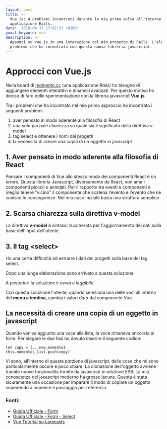 ```yaml
---
layout: post
title: >-
  Vue.js: 4 problemi incontrati durante la mia prima volta all'interno di una
  applicazione Rails.
date: '2018-04-17 17:02:22 +0200'
yoast_keyword: vue
description: >-
  Appunti su vue.js in una interazione col mio progetto di Rails. L'elenco dei
  problemi che ho incontrato con questa nuova libreria javascript.
---
```

# Approcci con Vue.js

Nella board di [momento.cc](momento.cc) (una applicazione *Rails*) ho bisogno di aggiungere elementi interattivi e dinamici avanzati. Per questo motivo ho deciso di fare delle sperimentazione con la libreria javascript **Vue.js**.

Tra i problemi che ho incontrato nel mio primo approccio ho incontrato i seguenti problemi:

1. aver pensato in modo aderente alla filosofia di React
2. una solo parziale chiarezza su quale sia il significato della direttiva v-model
3. tag select e ottenere i nomi dai progetti
4. la necessità di creare una copia di un oggetto in javascript

## 1. Aver pensato in modo aderente alla filosofia di React

Pensare i componenti di Vue allo stesso modo dei componenti React è un errore.
Questa libreria Javascript, diversamente da React, non ama i componenti piccoli o annidati.
Per il rapporto tra eventi e componenti è meglio tenere "vicino" il componente che scatena l'evento e l'evento che ne subisce le conseguenze.
Nel mio caso iniziale basta una struttura semplice.

## 2. Scarsa chiarezza sulla direttiva v-model

La direttiva **v-model** è sintassi zuccherata per l'aggiornamento dei dati sulla base dell'input dell'utente.

## 3. Il tag \<select\>

Ho una certa difficoltà ad estrarre i dati dei progetti sulla base del tag select.

Dopo una lunga elaborazione sono arrivato a questa soluzione:

<script src="https://gist.github.com/simonini/956552ed9b5f3a75daf6f31472e88a9f.js"></script>

A posteriori la soluzione è _ovvia_ e _leggibile_.

Con questa soluzione l'utente, quando seleziona una delle voci all'interno del **menu a tendina**, cambia i valori _data_ dal componente Vue.

## La necessità di creare una copia di un oggetto in javascript

Quando veniva aggiunto una voce alla lista, la voce rimaneva ancorata al form.
Per slegare le due fasi ho dovuto inserire il seguente codice:

```
let copy = {...new_momento}
this.momentos_list.push(copy)
```
Vi sono, all'interno di questa porzione di javascript, delle cose che mi sono particolarmente oscure e poco chiare.
La clonazione dell'oggetto avviene tramite nuove funzionalità fornite da javascript in edizione ES6.
La mia conoscenza del javascript moderno ha grosse lacune.
Questa è stata sicuramente una occasione per imparare il modo di copiare un oggetto impedendo a impedire il passaggio per referenza.

### Fonti:

* [Guida Ufficiale - Form](https://vuejs.org/v2/guide/forms.html)
* [Guida Ufficiale - Form - Select](https://vuejs.org/v2/guide/forms.html#Select)
* [Vue Tutorial su Laracasts](https://laracasts.com/series/learn-vue-2-step-by-step/episodes/12)

